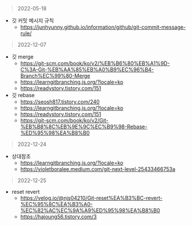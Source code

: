 > 2022-05-18
- 깃 커밋 메시지 규칙
  - https://junhyunny.github.io/information/github/git-commit-message-rule/
> 2022-12-07
- 깃 merge
  - https://git-scm.com/book/ko/v2/%EB%B6%80%EB%A1%9D-C%3A-Git-%EB%AA%85%EB%A0%B9%EC%96%B4-Branch%EC%99%80-Merge
  - https://learngitbranching.js.org/?locale=ko
  - https://readystory.tistory.com/151 
- 깃 rebase
  - https://seosh817.tistory.com/240
  - https://learngitbranching.js.org/?locale=ko
  - https://readystory.tistory.com/151
  - https://git-scm.com/book/ko/v2/Git-%EB%B8%8C%EB%9E%9C%EC%B9%98-Rebase-%ED%95%98%EA%B8%B0
> 2022-12-24
- 상대참조
  - https://learngitbranching.js.org/?locale=ko
  - https://violetboralee.medium.com/git-next-level-25433466753a
> 2022-12-25
- reset revert
  - https://velog.io/@njs04210/Git-reset%EA%B3%BC-revert-%EC%95%8C%EA%B3%A0-%EC%82%AC%EC%9A%A9%ED%95%98%EA%B8%B0
  - https://hajoung56.tistory.com/3